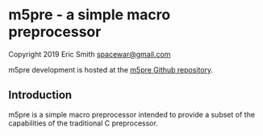 # m5pre - a simple macro preprocessor

Copyright 2019 Eric Smith <spacewar@gmail.com>

m5pre development is hosted at the
[m5pre Github repository](https://github.com/brouhaha/m5pre/).

## Introduction

m5pre is a simple macro preprocessor intended to provide a subset of the
capabilities of the traditional C preprocessor.
